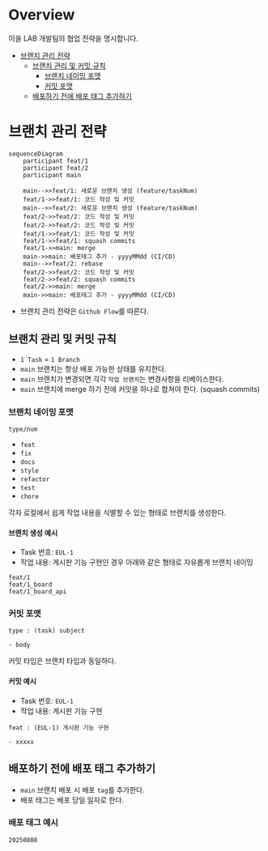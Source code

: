 # Overview

이을 LAB 개발팀의 협업 전략을 명시합니다.

- [브랜치 관리 전략](#브랜치-관리-전략)
    - [브랜치 관리 및 커밋 규칙](#브랜치-관리-및-커밋-규칙)
        - [브랜치 네이밍 포맷](#브랜치-네이밍-포맷)
        - [커밋 포맷](#커밋-포맷)
    - [배포하기 전에 배포 태그 추가하기](#배포하기-전에-배포-태그-추가하기)

# 브랜치 관리 전략

```mermaid
sequenceDiagram
    participant feat/1
    participant feat/2
    participant main

    main-->>feat/1: 새로운 브랜치 생성 (feature/taskNum)
    feat/1->>feat/1: 코드 작성 및 커밋
    main-->>feat/2: 새로운 브랜치 생성 (feature/taskNum)
    feat/2->>feat/2: 코드 작성 및 커밋
    feat/2->>feat/2: 코드 작성 및 커밋
    feat/1->>feat/1: 코드 작성 및 커밋
    feat/1->>feat/1: squash commits
    feat/1->>main: merge
    main->>main: 배포태그 추가 - yyyyMMdd (CI/CD)
    main-->>feat/2: rebase
    feat/2->>feat/2: 코드 작성 및 커밋
    feat/2->>feat/2: squash commits
    feat/2->>main: merge
    main->>main: 배포태그 추가 - yyyyMMdd (CI/CD)
```

* 브랜치 관리 전략은 `Github Flow`를 따른다.

## 브랜치 관리 및 커밋 규칙

* `1 Task` = `1 Branch`
* `main` 브랜치는 항상 배포 가능한 상태를 유지한다.
* `main` 브랜치가 변경되면 각각 `작업 브랜치`는 변경사항을 리베이스한다.
* `main` 브랜치에 merge 하기 전에 커밋을 하나로 합쳐야 한다. (squash commits)

### 브랜치 네이밍 포맷

```
type/num
```
- `feat`
- `fix`
- `docs`
- `style`
- `refactor`
- `test`
- `chore`

각자 로컬에서 쉽게 작업 내용을 식별할 수 있는 형태로 브랜치를 생성한다.

#### 브랜치 생성 예시

- Task 번호: `EUL-1`
- 작업 내용: 게시판 기능 구현인 경우 아래와 같은 형태로 자유롭게 브랜치 네이밍
```
feat/1
feat/1_board
feat/1_board_api
```

### 커밋 포맷

```
type : (task) subject

- body
```
커밋 타입은 브랜치 타입과 동일하다.

#### 커밋 예시

- Task 번호: `EUL-1`
- 작업 내용: 게시판 기능 구현
```
feat : (EUL-1) 게시판 기능 구현

- xxxxx
```

## 배포하기 전에 배포 태그 추가하기

- `main` 브랜치 배포 시 배포 `tag`를 추가한다.
- 배포 태그는 배포 당일 일자로 한다.

### 배포 태그 예시
```
20250808
```
